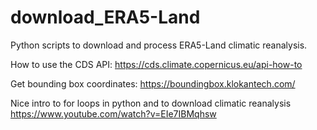 # download_ERA5-Land
Python scripts to download and process ERA5-Land climatic reanalysis.

How to use the CDS API: https://cds.climate.copernicus.eu/api-how-to

Get bounding box coordinates: https://boundingbox.klokantech.com/

Nice intro to for loops in python and to download climatic reanalysis https://www.youtube.com/watch?v=EIe7IBMqhsw
